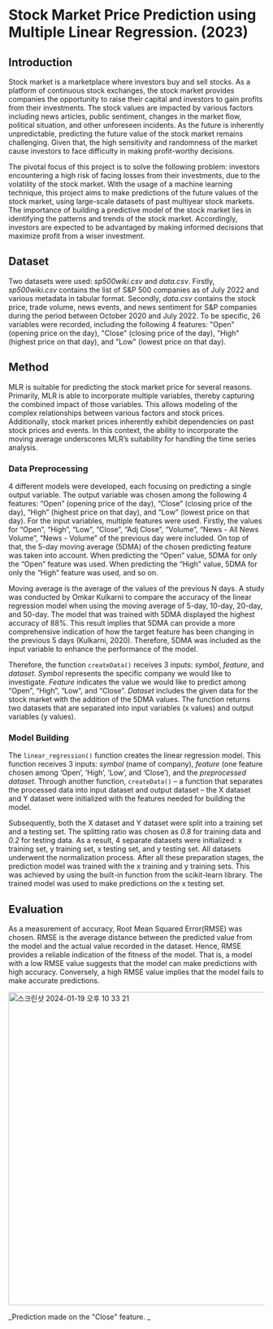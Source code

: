 # Stock Market Price Prediction using Multiple Linear Regression. (2023)
## Introduction 
Stock market is a marketplace where investors buy and sell stocks. As a platform of continuous stock exchanges, the stock market provides companies the opportunity to raise their capital and investors to gain profits from their investments. The stock values are impacted by various factors including news articles, public sentiment, changes in the market flow, political situation, and other unforeseen incidents. As the future is inherently unpredictable, predicting the future value of the stock market remains challenging. Given that, the high sensitivity and randomness of the market cause investors to face difficulty in making profit-worthy decisions. <br>

The pivotal focus of this project is to solve the following problem: investors encountering a high risk of facing losses from their investments, due to the volatility of the stock market. With the usage of a machine learning technique, this project aims to make predictions of the future values of the stock market, using large-scale datasets of past multiyear stock markets. The importance of building a predictive model of the stock market lies in identifying the patterns and trends of the stock market. Accordingly, investors are expected to be advantaged by making informed decisions that maximize profit from a wiser investment. 

## Dataset 
Two datasets were used: _sp500wiki.csv_ and _data.csv_. Firstly, _sp500wiki.csv_ contains the list of S&P 500 companies as of July 2022 and various metadata in tabular format. Secondly, _data.csv_ contains the stock price, trade volume, news events, and news sentiment for S&P companies during the period between October 2020 and July 2022. To be specific, 26 variables were recorded, including the following 4 features: "Open" (opening price on the day), "Close" (closing price of the day), "High" (highest price on that day), and "Low" (lowest price on that day). 

## Method 
MLR is suitable for predicting the stock market price for several reasons. Primarily, MLR is able to incorporate multiple variables, thereby capturing the combined impact of those variables. This allows modeling of the complex relationships between various factors and stock prices. Additionally, stock market prices inherently exhibit dependencies on past stock prices and events. In this context, the ability to incorporate the moving average underscores MLR’s suitability for handling the time series analysis.  

### Data Preprocessing
4 different models were developed, each focusing on predicting a single output variable. The output variable was chosen among the following 4 features: “Open” (opening price of the day), “Close” (closing price of the day), “High” (highest price on that day), and “Low” (lowest price on that day). For the input variables, multiple features were used. Firstly, the values for “Open”, “High”, “Low”, “Close”, “Adj Close”, “Volume”, “News - All News Volume”, “News - Volume” of the previous day were included. On top of that, the 5-day moving average (5DMA) of the chosen predicting feature was taken into account. When predicting the “Open” value, 5DMA for only the “Open” feature was used. When predicting the “High” value, 5DMA for only the “High” feature was used, and so on. 

Moving average is the average of the values of the previous N days. A study was conducted by Omkar Kulkarni to compare the accuracy of the linear regression model when using the moving average of 5-day, 10-day, 20-day, and 50-day. The model that was trained with 5DMA displayed the highest accuracy of 88%. This result implies that 5DMA can provide a more comprehensive indication of how the target feature has been changing in the previous 5 days (Kulkarni, 2020). Therefore, 5DMA was included as the input variable to enhance the performance of the model. 

Therefore, the function `createData()` receives 3 inputs: _symbol_, _feature_, and _dataset_. _Symbol_ represents the specific company we would like to investigate. _Feature_ indicates the value we would like to predict among “Open”, “High”, “Low”, and “Close”. _Dataset_ includes the given data for the stock market with the addition of the 5DMA values. The function returns two datasets that are separated into input variables (x values) and output variables (y values). 

### Model Building
The `linear_regression()` function creates the linear regression model. This function receives 3 inputs: _symbol_ (name of company), _feature_ (one feature chosen among ‘Open’, ‘High’, ‘Low’, and ‘Close’), and the _preprocessed dataset_. Through another function, `createData()` – a function that separates the processed data into input dataset and output dataset – the X dataset and Y dataset were initialized with the features needed for building the model. 

Subsequently, both the X dataset and Y dataset were split into a training set and a testing set. The splitting ratio was chosen as _0.8_ for training data and _0.2_ for testing data. As a result, 4 separate datasets were initialized: x training set, y training set, x testing set, and y testing set. All datasets underwent the normalization process. After all these preparation stages, the prediction model was trained with the x training and y training sets. This was achieved by using the built-in function from the scikit-learn library. The trained model was used to make predictions on the x testing set. 

## Evaluation 
As a measurement of accuracy, Root Mean Squared Error(RMSE) was chosen. RMSE is the average distance between the predicted value from the model and the actual value recorded in the dataset. Hence, RMSE provides a reliable indication of the fitness of the model. That is, a model with a low RMSE value suggests that the model can make predictions with high accuracy. Conversely, a high RMSE value implies that the model fails to make accurate predictions. 

<img width="616" alt="스크린샷 2024-01-19 오후 10 33 21" src="https://github.com/JihyunYun/Stock-Market-Price-Prediction/assets/157118602/1d76589a-9d3a-4376-bed5-632d59d7ae06">

_Prediction made on the "Close" feature. _

